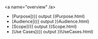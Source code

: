 
<!-- https://stackoverflow.com/questions/27977078/how-do-i-reference-the-root-directory-of-my-site-and-why-wont-jekyll-render-so -->
<a name="overview" /a>
 - [Purpose]({{ output }}Purpose.html)
 - [Audience]({{ output }}Audience.html)
 - [Scope]({{ output }}Scope.html)
 - [Use Cases]({{ output }}UseCases.html)
